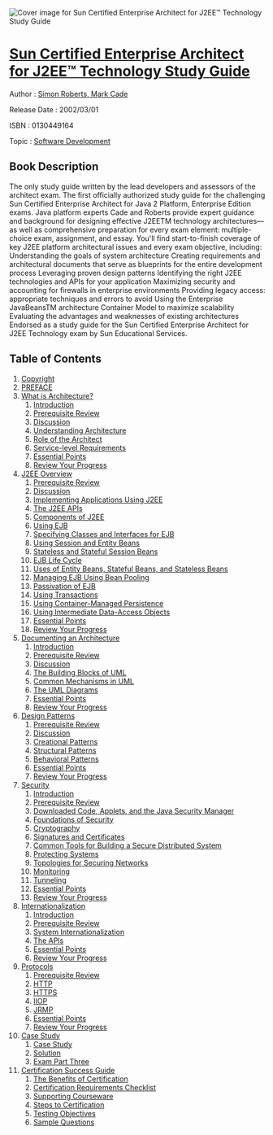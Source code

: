 ![Cover image for Sun Certified Enterprise Architect for J2EE™ Technology Study Guide](https://imgdetail.ebookreading.net/cover/cover/software_development/EB0130449164.jpg)

[Sun Certified Enterprise Architect for J2EE™ Technology Study Guide](https://ebookreading.net/view/book/Sun+Certified+Enterprise+Architect+for+J2EE%E2%84%A2+Technology+Study+Guide-EB0130449164_1.html "Sun Certified Enterprise Architect for J2EE™ Technology Study Guide")
====================================================================================================================

Author : [Simon Roberts](https://ebookreading.net/search/author/Simon+Roberts),[ Mark Cade](https://ebookreading.net/search/author/+Mark+Cade)

Release Date : 2002/03/01

ISBN : 0130449164

Topic : [Software Development](https://ebookreading.net/search/category/software-development)

Book Description
-----------------

The only study guide written by the lead developers and assessors of the architect exam.
The first officially authorized study guide for the challenging Sun Certified Enterprise Architect for Java 2 Platform, Enterprise Edition exams. Java platform experts Cade and Roberts provide expert guidance and background for designing effective J2EETM technology architectures—as well as comprehensive preparation for every exam element: multiple-choice exam, assignment, and essay. You'll find start-to-finish coverage of key J2EE platform architectural issues and every exam objective, including:
Understanding the goals of system architecture
Creating requirements and architectural documents that serve as blueprints for the entire development process
Leveraging proven design patterns
Identifying the right J2EE technologies and APIs for your application
Maximizing security and accounting for firewalls in enterprise environments
Providing legacy access: appropriate techniques and errors to avoid
Using the Enterprise JavaBeansTM architecture Container Model to maximize scalability
Evaluating the advantages and weaknesses of existing architectures
Endorsed as a study guide for the Sun Certified Enterprise Architect for J2EE Technology exam by Sun Educational Services.
              
Table of Contents
-----------------

1. [Copyright](https://ebookreading.net/view/book/Sun+Certified+Enterprise+Architect+for+J2EE%E2%84%A2+Technology+Study+Guide-EB0130449164_1.html)
1. [PREFACE](https://ebookreading.net/view/book/Sun+Certified+Enterprise+Architect+for+J2EE%E2%84%A2+Technology+Study+Guide-EB0130449164_2.html)
1. [What is Architecture?](https://ebookreading.net/view/book/Sun+Certified+Enterprise+Architect+for+J2EE%E2%84%A2+Technology+Study+Guide-EB0130449164_3.html)
    1. [Introduction](https://ebookreading.net/view/book/Sun+Certified+Enterprise+Architect+for+J2EE%E2%84%A2+Technology+Study+Guide-EB0130449164_4.html)
    1. [Prerequisite Review](https://ebookreading.net/view/book/Sun+Certified+Enterprise+Architect+for+J2EE%E2%84%A2+Technology+Study+Guide-EB0130449164_5.html)
    1. [Discussion](https://ebookreading.net/view/book/Sun+Certified+Enterprise+Architect+for+J2EE%E2%84%A2+Technology+Study+Guide-EB0130449164_6.html)
    1. [Understanding Architecture](https://ebookreading.net/view/book/Sun+Certified+Enterprise+Architect+for+J2EE%E2%84%A2+Technology+Study+Guide-EB0130449164_7.html)
    1. [Role of the Architect](https://ebookreading.net/view/book/Sun+Certified+Enterprise+Architect+for+J2EE%E2%84%A2+Technology+Study+Guide-EB0130449164_8.html)
    1. [Service-level Requirements](https://ebookreading.net/view/book/Sun+Certified+Enterprise+Architect+for+J2EE%E2%84%A2+Technology+Study+Guide-EB0130449164_9.html)
    1. [Essential Points](https://ebookreading.net/view/book/Sun+Certified+Enterprise+Architect+for+J2EE%E2%84%A2+Technology+Study+Guide-EB0130449164_10.html)
    1. [Review Your Progress](https://ebookreading.net/view/book/Sun+Certified+Enterprise+Architect+for+J2EE%E2%84%A2+Technology+Study+Guide-EB0130449164_11.html)
1. [J2EE Overview](https://ebookreading.net/view/book/Sun+Certified+Enterprise+Architect+for+J2EE%E2%84%A2+Technology+Study+Guide-EB0130449164_12.html)
    1. [Prerequisite Review](https://ebookreading.net/view/book/Sun+Certified+Enterprise+Architect+for+J2EE%E2%84%A2+Technology+Study+Guide-EB0130449164_13.html)
    1. [Discussion](https://ebookreading.net/view/book/Sun+Certified+Enterprise+Architect+for+J2EE%E2%84%A2+Technology+Study+Guide-EB0130449164_14.html)
    1. [Implementing Applications Using J2EE](https://ebookreading.net/view/book/Sun+Certified+Enterprise+Architect+for+J2EE%E2%84%A2+Technology+Study+Guide-EB0130449164_15.html)
    1. [The J2EE APIs](https://ebookreading.net/view/book/Sun+Certified+Enterprise+Architect+for+J2EE%E2%84%A2+Technology+Study+Guide-EB0130449164_16.html)
    1. [Components of J2EE](https://ebookreading.net/view/book/Sun+Certified+Enterprise+Architect+for+J2EE%E2%84%A2+Technology+Study+Guide-EB0130449164_17.html)
    1. [Using EJB](https://ebookreading.net/view/book/Sun+Certified+Enterprise+Architect+for+J2EE%E2%84%A2+Technology+Study+Guide-EB0130449164_18.html)
    1. [Specifying Classes and Interfaces for EJB](https://ebookreading.net/view/book/Sun+Certified+Enterprise+Architect+for+J2EE%E2%84%A2+Technology+Study+Guide-EB0130449164_19.html)
    1. [Using Session and Entity Beans](https://ebookreading.net/view/book/Sun+Certified+Enterprise+Architect+for+J2EE%E2%84%A2+Technology+Study+Guide-EB0130449164_20.html)
    1. [Stateless and Stateful Session Beans](https://ebookreading.net/view/book/Sun+Certified+Enterprise+Architect+for+J2EE%E2%84%A2+Technology+Study+Guide-EB0130449164_21.html)
    1. [EJB Life Cycle](https://ebookreading.net/view/book/Sun+Certified+Enterprise+Architect+for+J2EE%E2%84%A2+Technology+Study+Guide-EB0130449164_22.html)
    1. [Uses of Entity Beans, Stateful Beans, and Stateless Beans](https://ebookreading.net/view/book/Sun+Certified+Enterprise+Architect+for+J2EE%E2%84%A2+Technology+Study+Guide-EB0130449164_23.html)
    1. [Managing EJB Using Bean Pooling](https://ebookreading.net/view/book/Sun+Certified+Enterprise+Architect+for+J2EE%E2%84%A2+Technology+Study+Guide-EB0130449164_24.html)
    1. [Passivation of EJB](https://ebookreading.net/view/book/Sun+Certified+Enterprise+Architect+for+J2EE%E2%84%A2+Technology+Study+Guide-EB0130449164_25.html)
    1. [Using Transactions](https://ebookreading.net/view/book/Sun+Certified+Enterprise+Architect+for+J2EE%E2%84%A2+Technology+Study+Guide-EB0130449164_26.html)
    1. [Using Container-Managed Persistence](https://ebookreading.net/view/book/Sun+Certified+Enterprise+Architect+for+J2EE%E2%84%A2+Technology+Study+Guide-EB0130449164_27.html)
    1. [Using Intermediate Data-Access Objects](https://ebookreading.net/view/book/Sun+Certified+Enterprise+Architect+for+J2EE%E2%84%A2+Technology+Study+Guide-EB0130449164_28.html)
    1. [Essential Points](https://ebookreading.net/view/book/Sun+Certified+Enterprise+Architect+for+J2EE%E2%84%A2+Technology+Study+Guide-EB0130449164_29.html)
    1. [Review Your Progress](https://ebookreading.net/view/book/Sun+Certified+Enterprise+Architect+for+J2EE%E2%84%A2+Technology+Study+Guide-EB0130449164_30.html)
1. [Documenting an Architecture](https://ebookreading.net/view/book/Sun+Certified+Enterprise+Architect+for+J2EE%E2%84%A2+Technology+Study+Guide-EB0130449164_31.html)
    1. [Introduction](https://ebookreading.net/view/book/Sun+Certified+Enterprise+Architect+for+J2EE%E2%84%A2+Technology+Study+Guide-EB0130449164_32.html)
    1. [Prerequisite Review](https://ebookreading.net/view/book/Sun+Certified+Enterprise+Architect+for+J2EE%E2%84%A2+Technology+Study+Guide-EB0130449164_33.html)
    1. [Discussion](https://ebookreading.net/view/book/Sun+Certified+Enterprise+Architect+for+J2EE%E2%84%A2+Technology+Study+Guide-EB0130449164_34.html)
    1. [The Building Blocks of UML](https://ebookreading.net/view/book/Sun+Certified+Enterprise+Architect+for+J2EE%E2%84%A2+Technology+Study+Guide-EB0130449164_35.html)
    1. [Common Mechanisms in UML](https://ebookreading.net/view/book/Sun+Certified+Enterprise+Architect+for+J2EE%E2%84%A2+Technology+Study+Guide-EB0130449164_36.html)
    1. [The UML Diagrams](https://ebookreading.net/view/book/Sun+Certified+Enterprise+Architect+for+J2EE%E2%84%A2+Technology+Study+Guide-EB0130449164_37.html)
    1. [Essential Points](https://ebookreading.net/view/book/Sun+Certified+Enterprise+Architect+for+J2EE%E2%84%A2+Technology+Study+Guide-EB0130449164_38.html)
    1. [Review Your Progress](https://ebookreading.net/view/book/Sun+Certified+Enterprise+Architect+for+J2EE%E2%84%A2+Technology+Study+Guide-EB0130449164_39.html)
1. [Design Patterns](https://ebookreading.net/view/book/Sun+Certified+Enterprise+Architect+for+J2EE%E2%84%A2+Technology+Study+Guide-EB0130449164_40.html)
    1. [Prerequisite Review](https://ebookreading.net/view/book/Sun+Certified+Enterprise+Architect+for+J2EE%E2%84%A2+Technology+Study+Guide-EB0130449164_41.html)
    1. [Discussion](https://ebookreading.net/view/book/Sun+Certified+Enterprise+Architect+for+J2EE%E2%84%A2+Technology+Study+Guide-EB0130449164_42.html)
    1. [Creational Patterns](https://ebookreading.net/view/book/Sun+Certified+Enterprise+Architect+for+J2EE%E2%84%A2+Technology+Study+Guide-EB0130449164_43.html)
    1. [Structural Patterns](https://ebookreading.net/view/book/Sun+Certified+Enterprise+Architect+for+J2EE%E2%84%A2+Technology+Study+Guide-EB0130449164_44.html)
    1. [Behavioral Patterns](https://ebookreading.net/view/book/Sun+Certified+Enterprise+Architect+for+J2EE%E2%84%A2+Technology+Study+Guide-EB0130449164_45.html)
    1. [Essential Points](https://ebookreading.net/view/book/Sun+Certified+Enterprise+Architect+for+J2EE%E2%84%A2+Technology+Study+Guide-EB0130449164_46.html)
    1. [Review Your Progress](https://ebookreading.net/view/book/Sun+Certified+Enterprise+Architect+for+J2EE%E2%84%A2+Technology+Study+Guide-EB0130449164_47.html)
1. [Security](https://ebookreading.net/view/book/Sun+Certified+Enterprise+Architect+for+J2EE%E2%84%A2+Technology+Study+Guide-EB0130449164_48.html)
    1. [Introduction](https://ebookreading.net/view/book/Sun+Certified+Enterprise+Architect+for+J2EE%E2%84%A2+Technology+Study+Guide-EB0130449164_49.html)
    1. [Prerequisite Review](https://ebookreading.net/view/book/Sun+Certified+Enterprise+Architect+for+J2EE%E2%84%A2+Technology+Study+Guide-EB0130449164_50.html)
    1. [Downloaded Code, Applets, and the Java Security Manager](https://ebookreading.net/view/book/Sun+Certified+Enterprise+Architect+for+J2EE%E2%84%A2+Technology+Study+Guide-EB0130449164_51.html)
    1. [Foundations of Security](https://ebookreading.net/view/book/Sun+Certified+Enterprise+Architect+for+J2EE%E2%84%A2+Technology+Study+Guide-EB0130449164_52.html)
    1. [Cryptography](https://ebookreading.net/view/book/Sun+Certified+Enterprise+Architect+for+J2EE%E2%84%A2+Technology+Study+Guide-EB0130449164_53.html)
    1. [Signatures and Certificates](https://ebookreading.net/view/book/Sun+Certified+Enterprise+Architect+for+J2EE%E2%84%A2+Technology+Study+Guide-EB0130449164_54.html)
    1. [Common Tools for Building a Secure Distributed System](https://ebookreading.net/view/book/Sun+Certified+Enterprise+Architect+for+J2EE%E2%84%A2+Technology+Study+Guide-EB0130449164_55.html)
    1. [Protecting Systems](https://ebookreading.net/view/book/Sun+Certified+Enterprise+Architect+for+J2EE%E2%84%A2+Technology+Study+Guide-EB0130449164_56.html)
    1. [Topologies for Securing Networks](https://ebookreading.net/view/book/Sun+Certified+Enterprise+Architect+for+J2EE%E2%84%A2+Technology+Study+Guide-EB0130449164_57.html)
    1. [Monitoring](https://ebookreading.net/view/book/Sun+Certified+Enterprise+Architect+for+J2EE%E2%84%A2+Technology+Study+Guide-EB0130449164_58.html)
    1. [Tunneling](https://ebookreading.net/view/book/Sun+Certified+Enterprise+Architect+for+J2EE%E2%84%A2+Technology+Study+Guide-EB0130449164_59.html)
    1. [Essential Points](https://ebookreading.net/view/book/Sun+Certified+Enterprise+Architect+for+J2EE%E2%84%A2+Technology+Study+Guide-EB0130449164_60.html)
    1. [Review Your Progress](https://ebookreading.net/view/book/Sun+Certified+Enterprise+Architect+for+J2EE%E2%84%A2+Technology+Study+Guide-EB0130449164_61.html)
1. [Internationalization](https://ebookreading.net/view/book/Sun+Certified+Enterprise+Architect+for+J2EE%E2%84%A2+Technology+Study+Guide-EB0130449164_62.html)
    1. [Introduction](https://ebookreading.net/view/book/Sun+Certified+Enterprise+Architect+for+J2EE%E2%84%A2+Technology+Study+Guide-EB0130449164_63.html)
    1. [Prerequisite Review](https://ebookreading.net/view/book/Sun+Certified+Enterprise+Architect+for+J2EE%E2%84%A2+Technology+Study+Guide-EB0130449164_64.html)
    1. [System Internationalization](https://ebookreading.net/view/book/Sun+Certified+Enterprise+Architect+for+J2EE%E2%84%A2+Technology+Study+Guide-EB0130449164_65.html)
    1. [The APIs](https://ebookreading.net/view/book/Sun+Certified+Enterprise+Architect+for+J2EE%E2%84%A2+Technology+Study+Guide-EB0130449164_66.html)
    1. [Essential Points](https://ebookreading.net/view/book/Sun+Certified+Enterprise+Architect+for+J2EE%E2%84%A2+Technology+Study+Guide-EB0130449164_67.html)
    1. [Review Your Progress](https://ebookreading.net/view/book/Sun+Certified+Enterprise+Architect+for+J2EE%E2%84%A2+Technology+Study+Guide-EB0130449164_68.html)
1. [Protocols](https://ebookreading.net/view/book/Sun+Certified+Enterprise+Architect+for+J2EE%E2%84%A2+Technology+Study+Guide-EB0130449164_69.html)
    1. [Prerequisite Review](https://ebookreading.net/view/book/Sun+Certified+Enterprise+Architect+for+J2EE%E2%84%A2+Technology+Study+Guide-EB0130449164_70.html)
    1. [HTTP](https://ebookreading.net/view/book/Sun+Certified+Enterprise+Architect+for+J2EE%E2%84%A2+Technology+Study+Guide-EB0130449164_71.html)
    1. [HTTPS](https://ebookreading.net/view/book/Sun+Certified+Enterprise+Architect+for+J2EE%E2%84%A2+Technology+Study+Guide-EB0130449164_72.html)
    1. [IIOP](https://ebookreading.net/view/book/Sun+Certified+Enterprise+Architect+for+J2EE%E2%84%A2+Technology+Study+Guide-EB0130449164_73.html)
    1. [JRMP](https://ebookreading.net/view/book/Sun+Certified+Enterprise+Architect+for+J2EE%E2%84%A2+Technology+Study+Guide-EB0130449164_74.html)
    1. [Essential Points](https://ebookreading.net/view/book/Sun+Certified+Enterprise+Architect+for+J2EE%E2%84%A2+Technology+Study+Guide-EB0130449164_75.html)
    1. [Review Your Progress](https://ebookreading.net/view/book/Sun+Certified+Enterprise+Architect+for+J2EE%E2%84%A2+Technology+Study+Guide-EB0130449164_76.html)
1. [Case Study](https://ebookreading.net/view/book/Sun+Certified+Enterprise+Architect+for+J2EE%E2%84%A2+Technology+Study+Guide-EB0130449164_77.html)
    1. [Case Study](https://ebookreading.net/view/book/Sun+Certified+Enterprise+Architect+for+J2EE%E2%84%A2+Technology+Study+Guide-EB0130449164_78.html)
    1. [Solution](https://ebookreading.net/view/book/Sun+Certified+Enterprise+Architect+for+J2EE%E2%84%A2+Technology+Study+Guide-EB0130449164_79.html)
    1. [Exam Part Three](https://ebookreading.net/view/book/Sun+Certified+Enterprise+Architect+for+J2EE%E2%84%A2+Technology+Study+Guide-EB0130449164_80.html)
1. [Certification Success Guide](https://ebookreading.net/view/book/Sun+Certified+Enterprise+Architect+for+J2EE%E2%84%A2+Technology+Study+Guide-EB0130449164_81.html)
    1. [The Benefits of Certification](https://ebookreading.net/view/book/Sun+Certified+Enterprise+Architect+for+J2EE%E2%84%A2+Technology+Study+Guide-EB0130449164_82.html)
    1. [Certification Requirements Checklist](https://ebookreading.net/view/book/Sun+Certified+Enterprise+Architect+for+J2EE%E2%84%A2+Technology+Study+Guide-EB0130449164_83.html)
    1. [Supporting Courseware](https://ebookreading.net/view/book/Sun+Certified+Enterprise+Architect+for+J2EE%E2%84%A2+Technology+Study+Guide-EB0130449164_84.html)
    1. [Steps to Certification](https://ebookreading.net/view/book/Sun+Certified+Enterprise+Architect+for+J2EE%E2%84%A2+Technology+Study+Guide-EB0130449164_85.html)
    1. [Testing Objectives](https://ebookreading.net/view/book/Sun+Certified+Enterprise+Architect+for+J2EE%E2%84%A2+Technology+Study+Guide-EB0130449164_86.html)
    1. [Sample Questions](https://ebookreading.net/view/book/Sun+Certified+Enterprise+Architect+for+J2EE%E2%84%A2+Technology+Study+Guide-EB0130449164_87.html)
